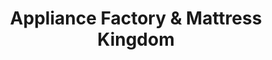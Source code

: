 ---
title: "Appliance Factory & Mattress Kingdom"
url: /parker/appliance-factory-and-mattress-kingdom/
shop: electronics
---